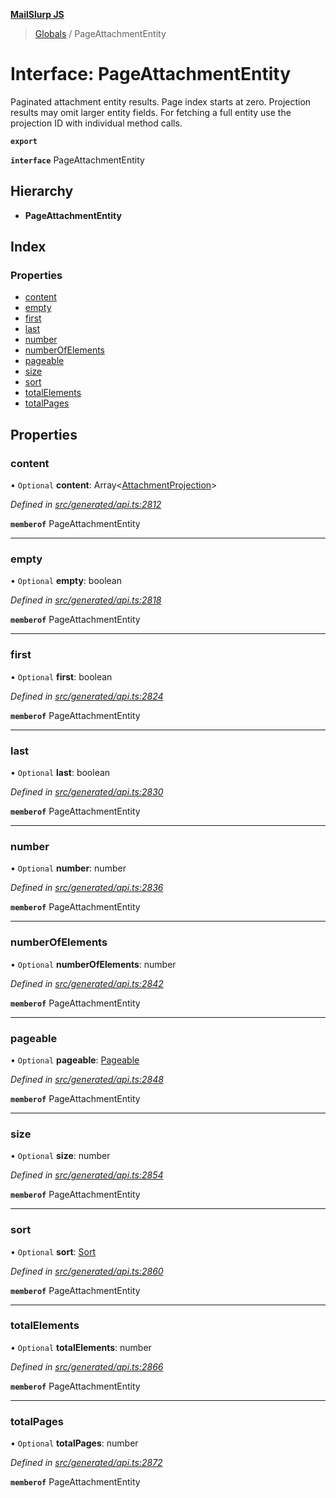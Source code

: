 **[MailSlurp JS](../README.md)**

> [Globals](../README.md) / PageAttachmentEntity

# Interface: PageAttachmentEntity

Paginated attachment entity results. Page index starts at zero. Projection results may omit larger entity fields. For fetching a full entity use the projection ID with individual method calls.

**`export`** 

**`interface`** PageAttachmentEntity

## Hierarchy

* **PageAttachmentEntity**

## Index

### Properties

* [content](pageattachmententity.md#content)
* [empty](pageattachmententity.md#empty)
* [first](pageattachmententity.md#first)
* [last](pageattachmententity.md#last)
* [number](pageattachmententity.md#number)
* [numberOfElements](pageattachmententity.md#numberofelements)
* [pageable](pageattachmententity.md#pageable)
* [size](pageattachmententity.md#size)
* [sort](pageattachmententity.md#sort)
* [totalElements](pageattachmententity.md#totalelements)
* [totalPages](pageattachmententity.md#totalpages)

## Properties

### content

• `Optional` **content**: Array\<[AttachmentProjection](attachmentprojection.md)>

*Defined in [src/generated/api.ts:2812](https://github.com/mailslurp/mailslurp-client/blob/85c640b/src/generated/api.ts#L2812)*

**`memberof`** PageAttachmentEntity

___

### empty

• `Optional` **empty**: boolean

*Defined in [src/generated/api.ts:2818](https://github.com/mailslurp/mailslurp-client/blob/85c640b/src/generated/api.ts#L2818)*

**`memberof`** PageAttachmentEntity

___

### first

• `Optional` **first**: boolean

*Defined in [src/generated/api.ts:2824](https://github.com/mailslurp/mailslurp-client/blob/85c640b/src/generated/api.ts#L2824)*

**`memberof`** PageAttachmentEntity

___

### last

• `Optional` **last**: boolean

*Defined in [src/generated/api.ts:2830](https://github.com/mailslurp/mailslurp-client/blob/85c640b/src/generated/api.ts#L2830)*

**`memberof`** PageAttachmentEntity

___

### number

• `Optional` **number**: number

*Defined in [src/generated/api.ts:2836](https://github.com/mailslurp/mailslurp-client/blob/85c640b/src/generated/api.ts#L2836)*

**`memberof`** PageAttachmentEntity

___

### numberOfElements

• `Optional` **numberOfElements**: number

*Defined in [src/generated/api.ts:2842](https://github.com/mailslurp/mailslurp-client/blob/85c640b/src/generated/api.ts#L2842)*

**`memberof`** PageAttachmentEntity

___

### pageable

• `Optional` **pageable**: [Pageable](pageable.md)

*Defined in [src/generated/api.ts:2848](https://github.com/mailslurp/mailslurp-client/blob/85c640b/src/generated/api.ts#L2848)*

**`memberof`** PageAttachmentEntity

___

### size

• `Optional` **size**: number

*Defined in [src/generated/api.ts:2854](https://github.com/mailslurp/mailslurp-client/blob/85c640b/src/generated/api.ts#L2854)*

**`memberof`** PageAttachmentEntity

___

### sort

• `Optional` **sort**: [Sort](sort.md)

*Defined in [src/generated/api.ts:2860](https://github.com/mailslurp/mailslurp-client/blob/85c640b/src/generated/api.ts#L2860)*

**`memberof`** PageAttachmentEntity

___

### totalElements

• `Optional` **totalElements**: number

*Defined in [src/generated/api.ts:2866](https://github.com/mailslurp/mailslurp-client/blob/85c640b/src/generated/api.ts#L2866)*

**`memberof`** PageAttachmentEntity

___

### totalPages

• `Optional` **totalPages**: number

*Defined in [src/generated/api.ts:2872](https://github.com/mailslurp/mailslurp-client/blob/85c640b/src/generated/api.ts#L2872)*

**`memberof`** PageAttachmentEntity
